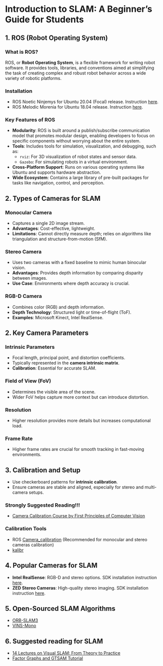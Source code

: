# Introduction to SLAM: A Beginner’s Guide for Students

## 1. ROS (Robot Operating System)

### What is ROS?
ROS, or **Robot Operating System**, is a flexible framework for writing robot software. It provides tools, libraries, and conventions aimed at simplifying the task of creating complex and robust robot behavior across a wide variety of robotic platforms.

### Installation
- ROS Noetic Ninjemys for Ubuntu 20.04 (Focal) release. Instruction [here](https://wiki.ros.org/noetic/Installation/Ubuntu).
- ROS Melodic Morenia for Ubuntu 18.04 release. Instruction [here](https://wiki.ros.org/melodic/Installation/Ubuntu).

### Key Features of ROS
- **Modularity**: ROS is built around a publish/subscribe communication model that promotes modular design, enabling developers to focus on specific components without worrying about the entire system.
- **Tools**: Includes tools for simulation, visualization, and debugging, such as:
  - `rviz`: For 3D visualization of robot states and sensor data.
  - `Gazebo`: For simulating robots in a virtual environment.
- **Cross-Platform Support**: Runs on various operating systems like Ubuntu and supports hardware abstraction.
- **Wide Ecosystem**: Contains a large library of pre-built packages for tasks like navigation, control, and perception.

## 2. Types of Cameras for SLAM
### Monocular Camera
- Captures a single 2D image stream.
- **Advantages**: Cost-effective, lightweight.
- **Limitations**: Cannot directly measure depth; relies on algorithms like triangulation and structure-from-motion (SfM).

### Stereo Camera
- Uses two cameras with a fixed baseline to mimic human binocular vision.
- **Advantages**: Provides depth information by comparing disparity between images.
- **Use Case**: Environments where depth accuracy is crucial.

### RGB-D Camera
- Combines color (RGB) and depth information.
- **Depth Technology**: Structured light or time-of-flight (ToF).
- **Examples**: Microsoft Kinect, Intel RealSense.


## 2. Key Camera Parameters
### Intrinsic Parameters
- Focal length, principal point, and distortion coefficients.
- Typically represented in the **camera intrinsic matrix**.
- **Calibration**: Essential for accurate SLAM.

### Field of View (FoV)
- Determines the visible area of the scene.
- Wider FoV helps capture more context but can introduce distortion.

### Resolution
- Higher resolution provides more details but increases computational load.

### Frame Rate
- Higher frame rates are crucial for smooth tracking in fast-moving environments.


## 3. Calibration and Setup
- Use checkerboard patterns for **intrinsic calibration**.
- Ensure cameras are stable and aligned, especially for stereo and multi-camera setups.

### Strongly Suggested Reading!!!
- [Camera Calibration Course by First Principles of Computer Vision](https://www.youtube.com/playlist?list=PL2zRqk16wsdoCCLpou-dGo7QQNks1Ppzo)

### Calibration Tools
- ROS [Camera_calibration](https://wiki.ros.org/camera_calibration) (Recommended for monocular and stereo cameras calibration)
- [kalibr](https://github.com/ethz-asl/kalibr)

## 4. Popular Cameras for SLAM
- **Intel RealSense**: RGB-D and stereo options. SDK installation instruction [here](https://github.com/IntelRealSense/librealsense/blob/master/doc/distribution_linux.md).
- **ZED Stereo Cameras**: High-quality stereo imaging. SDK installation instruction [here](https://www.stereolabs.com/en-sg/developers/release).

## 5. Open-Sourced SLAM Algorithms
- [ORB-SLAM3](https://github.com/UZ-SLAMLab/ORB_SLAM3)
- [VINS-Mono](https://github.com/HKUST-Aerial-Robotics/VINS-Mono)

## 6. Suggested reading for SLAM
- [14 Lectures on Visual SLAM: From Theory to Practice](https://github.com/gaoxiang12/slambook-en/blob/master/slambook-en.pdf)
- [Factor Graphs and GTSAM Tutorial](https://gtsam.org/tutorials/intro.html)
